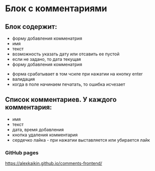 <h1>Блок с комментариями</h1>

<h2>Блок содержит:</h2>
<ul>
<li>форму добавления комменатрия</li>
<li>имя</li>
<li>текст</li>
<li>возможность указать дату или отсавить ее пустой</li>
<li>если не задано, то дата текущая</li>
<li>форму добавления комменатрия</li>
</ul>

<ul>
<li>форма срабатывает в том чсиле при нажатии на кнопку enter</li>
<li>валидация</li>
<li>когда в поле начинаем печатать, то ошибка исчезает</li>
</ul>

<h2>Список комментариев. У каждого комментария:</h2>
<ul>
<li>имя</li>
<li>текст</li>
<li>дата, время добавления</li>
<li>кнопка удаления комментария</li>
<li>сердечко лайка - при нажатии выставляется или убирается лайк</li>
</ul>

<h3>GitHub pages</h3>
<a href="https://alexkaikin.github.io/comments-frontend/">https://alexkaikin.github.io/comments-frontend/</a>
